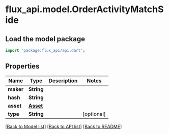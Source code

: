 # flux_api.model.OrderActivityMatchSide

## Load the model package
```dart
import 'package:flux_api/api.dart';
```

## Properties
Name | Type | Description | Notes
------------ | ------------- | ------------- | -------------
**maker** | **String** |  | 
**hash** | **String** |  | 
**asset** | [**Asset**](Asset.md) |  | 
**type** | **String** |  | [optional] 

[[Back to Model list]](../README.md#documentation-for-models) [[Back to API list]](../README.md#documentation-for-api-endpoints) [[Back to README]](../README.md)


